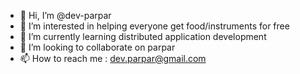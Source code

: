 - 👋 Hi, I’m @dev-parpar
- 👀 I’m interested in helping everyone get food/instruments for free
- 🌱 I’m currently learning distributed application development
- 💞️ I’m looking to collaborate on parpar
- 📫 How to reach me : dev.parpar@gmail.com

<!---
dev-parpar/dev-parpar is a ✨ special ✨ repository because its `README.md` (this file) appears on your GitHub profile.
You can click the Preview link to take a look at your changes.
--->
